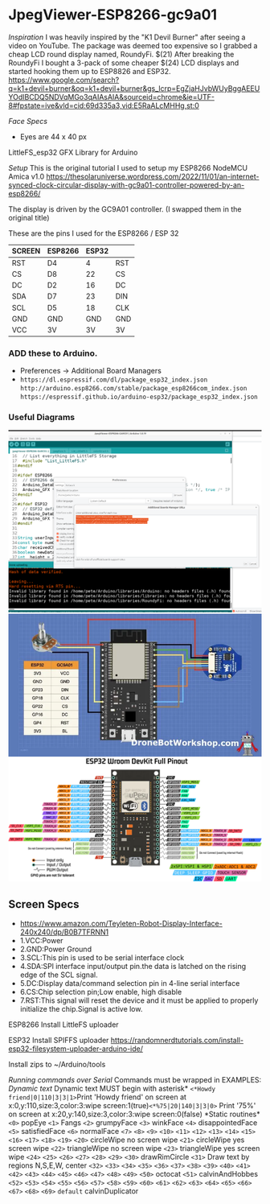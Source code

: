 # JpegViewer-ESP8266-gc9a01

_Inspiration_
I was heavily inspired by the "K1 Devil Burner" after seeing a video on YouTube. The package was deemed too expensive so I grabbed a cheap LCD round display named, RoundyFi. $(21) After breaking the RoundyFi I bought a 3-pack of some cheaper $(24) LCD displays and started hooking them up to ESP8826 and ESP32.
https://www.google.com/search?q=k1+devil+burner&oq=k1+devil+burner&gs_lcrp=EgZjaHJvbWUyBggAEEUYOdIBCDQ5NDVqMGo3qAIAsAIA&sourceid=chrome&ie=UTF-8#fpstate=ive&vld=cid:69d335a3,vid:E5RaALcMHHg,st:0

_Face Specs_

- Eyes are 44 x 40 px

LittleFS_esp32
GFX Library for Arduino

_Setup_
This is the original tutorial I used to setup my ESP8266 NodeMCU Amica v1.0
https://thesolaruniverse.wordpress.com/2022/11/01/an-internet-synced-clock-circular-display-with-gc9a01-controller-powered-by-an-esp8266/

The display is driven by the GC9A01 controller. (I swapped them in the original title)

These are the pins I used for the ESP8266 / ESP 32

| SCREEN | ESP8266 | ESP32 |     |
| ------ | ------- | ----- | --- |
| RST    | D4      | 4     | RST |
| CS     | D8      | 22    | CS  |
| DC     | D2      | 16    | DC  |
| SDA    | D7      | 23    | DIN |
| SCL    | D5      | 18    | CLK |
| GND    | GND     | GND   | GND |
| VCC    | 3V      | 3V    | 3V  |

### ADD these to Arduino.

- Preferences -> Additional Board Managers
- `https://dl.espressif.com/dl/package_esp32_index.json`
  `http://arduino.esp8266.com/stable/package_esp8266com_index.json`
  `https://espressif.github.io/arduino-esp32/package_esp32_index.json`

### Useful Diagrams

![alt text](./README/ADDITIONAL.png)
![esp32 wiring reference](./README/ref1.webp)
![esp32 pinouts](./README/ref2.webp)

## Screen Specs

- https://www.amazon.com/Teyleten-Robot-Display-Interface-240x240/dp/B0B7TFRNN1
- 1.VCC:Power
- 2.GND:Power Ground
- 3.SCL:This pin is used to be serial interface clock
- 4.SDA:SPl interface input/output pin.the data is latched on the rising edge of the SCL signal.
- 5.DC:Display data/command selection pin in 4-line serial interface
- 6.CS:Chip selection pin;Low enable, high disable
- 7.RST:This signal will reset the device and it must be applied to properly initialize the chip.Signal is active low.

ESP8266
Install LittleFS uploader

ESP32
Install SPIFFS uploader
https://randomnerdtutorials.com/install-esp32-filesystem-uploader-arduino-ide/

Install zips to ~/Arduino/tools

_Running commands over Serial_
Commands must be wrapped in <brackets>
EXAMPLES:
_Dynamic text_
Dynamic text MUST begin with asterisk*
`<*Howdy friend|0|110|3|3|1>`Print 'Howdy friend' on screen at x:0,y:110,size:3,color:3:wipe screen:1(true)`<*%75|20|140|3|3|0>` Print '75%' on screen at x:20,y:140,size:3,color:3:wipe screen:0(false)
*Static routines\*
`<0>` popEye
`<1>` Fangs
`<2>` grumpyFace
`<3>` winkFace
`<4>` disappointedFace
`<5>` satisfiedFace
`<6>` normalFace
`<7>`
`<8>`
`<9>`
`<10>`
`<11>`
`<12>`
`<13>`
`<14>`
`<15>`
`<16>`
`<17>`
`<18>`
`<19>`
`<20>` circleWipe no screen wipe
`<21>` circleWipe yes screen wipe
`<22>` triangleWipe no screen wipe
`<23>` triangleWipe yes screen wipe
`<24>`
`<25>`
`<26>`
`<27>`
`<28>`
`<29>`
`<30>` drawRimCircle
`<31>` Draw text by regions N,S,E,W, center
`<32>`
`<33>`
`<34>`
`<35>`
`<36>`
`<37>`
`<38>`
`<39>`
`<40>`
`<41>`
`<42>`
`<43>`
`<44>`
`<45>`
`<46>`
`<47>`
`<48>`
`<49>`
`<50>` octocat
`<51>` calvinAndHobbes
`<52>`
`<53>`
`<54>`
`<55>`
`<56>`
`<57>`
`<58>`
`<59>`
`<60>`
`<61>`
`<62>`
`<63>`
`<64>`
`<65>`
`<66>`
`<67>`
`<68>`
`<69>`
`default` calvinDuplicator
